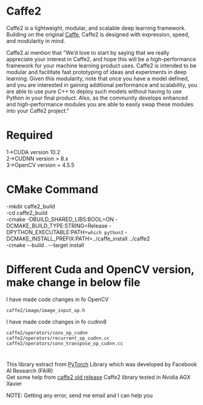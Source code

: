 # Caffe2

Caffe2 is a lightweight, modular, and scalable deep learning framework. Building on the original [Caffe](http://caffe.berkeleyvision.org/), Caffe2 is designed with expression, speed, and modularity in mind.

Caffe2.ai mention that "We’d love to start by saying that we really appreciate your interest in Caffe2, and hope this will be a high-performance framework for your machine learning product uses. Caffe2 is intended to be modular and facilitate fast prototyping of ideas and experiments in deep learning. Given this modularity, note that once you have a model defined, and you are interested in gaining additional performance and scalability, you are able to use pure C++ to deploy such models without having to use Python in your final product. Also, as the community develops enhanced and high-performance modules you are able to easily swap these modules into your Caffe2 project."


# Required
1->CUDA version 10.2  <br />
2->CUDNN version > 8.x  <br />
3->OpenCV version = 4.5.5  <br />

# CMake Command
-mkdir caffe2_build  <br />
-cd caffe2_build <br />
-cmake -DBUILD_SHARED_LIBS:BOOL=ON -DCMAKE_BUILD_TYPE:STRING=Release -DPYTHON_EXECUTABLE:PATH=`which python3` -DCMAKE_INSTALL_PREFIX:PATH=../caffe_install ../caffe2 <br />
-cmake --build . --target install  <br />

# Different Cuda and OpenCV version, make change in below file
I have made code changes in fo OpenCV

`caffe2/image/image_input_op.h`  <br />

I have made code changes in fo cudnn8

`caffe2/operators/conv_op_cudnn` <br />
`caffe2/operators/recurrent_op_cudnn.cc` <br />
`caffe2/operators/conv_transpose_op_cudnn.cc` <br />

#
This library extract from [PyTorch](https://github.com/pytorch/pytorch) Library which was developed by Facebook AI Research (FAIR) <br />
Get some help from [caffe2 old release](https://github.com/facebookarchive/caffe2)
Caffe2 library tested in Nvidia AGX Xavier <br />

NOTE: Getting any error, send me email and I can help you
